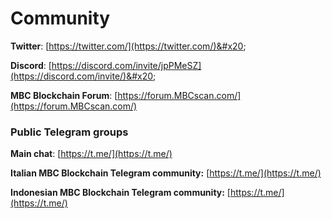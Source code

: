 # Community

**Twitter**: [https://twitter.com/](https://twitter.com/)&#x20;

**Discord**: [https://discord.com/invite/jpPMeSZ](https://discord.com/invite/)&#x20;

**MBC Blockchain Forum**: [https://forum.MBCscan.com/](https://forum.MBCscan.com/)

### Public Telegram groups

**Main chat**: [https://t.me/](https://t.me/)

**Italian MBC Blockchain Telegram community:** [https://t.me/](https://t.me/)

**Indonesian MBC Blockchain Telegram community:** [https://t.me/](https://t.me/)

